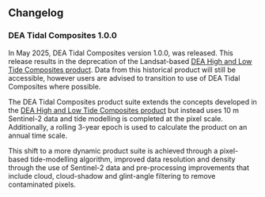 ## Changelog

### DEA Tidal Composites 1.0.0

In May 2025, DEA Tidal Composites version 1.0.0, was released. This release results in the deprecation of the Landsat-based [DEA High and Low Tide Composites product](https://knowledge.dea.ga.gov.au/data/version-history/dea-high-and-low-tide-imagery-landsat-2.0.0/). Data from this historical product will still be accessible, however users are advised to transition to use of DEA Tidal Composites where possible.

The DEA Tidal Composites product suite extends the concepts developed in the [DEA High and Low Tide Composites product](https://knowledge.dea.ga.gov.au/data/version-history/dea-high-and-low-tide-imagery-landsat-2.0.0/) but instead uses 10 m Sentinel-2 data and tide modelling is completed at the pixel scale. Additionally, a rolling 3-year epoch is used to calculate the product on an annual time scale.

This shift to a more dynamic product suite is achieved through a pixel-based tide-modelling algorithm, improved data resolution and density through the use of Sentinel-2 data and pre-processing improvements that include cloud, cloud-shadow and glint-angle filtering to remove contaminated pixels.
